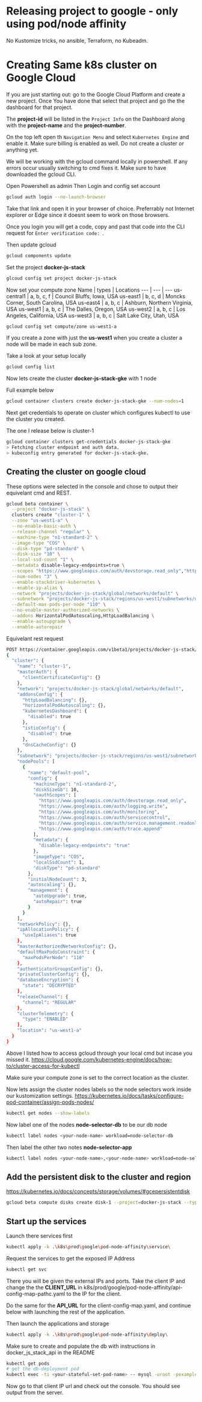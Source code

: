 # Releasing project to google - only using pod/node affinity
No Kustomize tricks, no ansible, Terraform, no Kubeadm.

# Creating Same k8s cluster on Google Cloud

If you are just starting out: go to the Google Cloud Platform and create a new project. Once You have done that select that project and go the the dashboard for that project. 

The **project-id** will be listed in the `Project Info` on the Dashboard along with the **project-name** and the **project-number**.

On the top left open th `Navigation Menu` and select `Kubernetes Engine` and enable it. Make sure billing is enabled as well. Do not create a cluster or anything yet.

We will be working with the gcloud command locally in powershell. If any errors occur usually switching to cmd fixes it. Make sure to have downloaded the gcloud CLI.

Open Powershell as admin
Then Login and config set account
```bash
gcloud auth login --no-launch-browser
```
Take that link and open it in your browser of choice. Preferrably not Internet explorer or Edge since it doesnt seem to work on those browsers.

Once you login you will get a code, copy and past that code into the CLI request for `Enter verification code: `. 

Then update gcloud
```bash
gcloud components update
```

Set the project **docker-js-stack**
```bash
glcoud config set project docker-js-stack
```
Now set your compute zone
Name | types | Locations
--- | --- | ---
us-central1 | a, b, c, f | Council Bluffs, Iowa, USA
us-east1 | b, c, d | Moncks Corner, South Carolina, USA
us-east4 | a, b, c | Ashburn, Northern Virginia, USA
us-west1 | a, b, c | The Dalles, Oregon, USA
us-west2 | a, b, c | Los Angeles, California, USA
us-west3 | a, b, c | Salt Lake City, Utah, USA
```bash
gcloud config set compute/zone us-west1-a
```
If you create a zone with just the **us-west1** when you create a cluster a node will be made in each sub zone.

Take a look at your setup locally
```bash
gcloud config list
```

Now lets create the cluster **docker-js-stack-gke** with 1 node

Full example below
```bash
gcloud container clusters create docker-js-stack-gke --num-nodes=1
```
Next get credentials to operate on cluster which configures kubectl to use the cluster you created.

The one I release below is cluster-1
```bash
gcloud container clusters get-credentials docker-js-stack-gke
> Fetching cluster endpoint and auth data.
> kubeconfig entry generated for docker-js-stack-gke.
```

## Creating the cluster on google cloud
These options were selected in the console and chose to output their equivelant cmd and REST.
```bash
gcloud beta container \
  --project "docker-js-stack" \
  clusters create "cluster-1" \
  --zone "us-west1-a" \
  --no-enable-basic-auth \
  --release-channel "regular" \
  --machine-type "n1-standard-2" \
  --image-type "COS" \
  --disk-type "pd-standard" \
  --disk-size "10" \
  --local-ssd-count "1" \
  --metadata disable-legacy-endpoints=true \
  --scopes "https://www.googleapis.com/auth/devstorage.read_only","https://www.googleapis.com/auth/logging.write","https://www.googleapis.com/auth/monitoring","https://www.googleapis.com/auth/servicecontrol","https://www.googleapis.com/auth/service.management.readonly","https://www.googleapis.com/auth/trace.append" \
  --num-nodes "3" \
  --enable-stackdriver-kubernetes \
  --enable-ip-alias \
  --network "projects/docker-js-stack/global/networks/default" \
  --subnetwork "projects/docker-js-stack/regions/us-west1/subnetworks/default" \
  --default-max-pods-per-node "110" \
  --no-enable-master-authorized-networks \
  --addons HorizontalPodAutoscaling,HttpLoadBalancing \
  --enable-autoupgrade \
  --enable-autorepair
```
Equivelant rest request
```bash
POST https://container.googleapis.com/v1beta1/projects/docker-js-stack/zones/us-west1-a/clusters
{
  "cluster": {
    "name": "cluster-1",
    "masterAuth": {
      "clientCertificateConfig": {}
    },
    "network": "projects/docker-js-stack/global/networks/default",
    "addonsConfig": {
      "httpLoadBalancing": {},
      "horizontalPodAutoscaling": {},
      "kubernetesDashboard": {
        "disabled": true
      },
      "istioConfig": {
        "disabled": true
      },
      "dnsCacheConfig": {}
    },
    "subnetwork": "projects/docker-js-stack/regions/us-west1/subnetworks/default",
    "nodePools": [
      {
        "name": "default-pool",
        "config": {
          "machineType": "n1-standard-2",
          "diskSizeGb": 10,
          "oauthScopes": [
            "https://www.googleapis.com/auth/devstorage.read_only",
            "https://www.googleapis.com/auth/logging.write",
            "https://www.googleapis.com/auth/monitoring",
            "https://www.googleapis.com/auth/servicecontrol",
            "https://www.googleapis.com/auth/service.management.readonly",
            "https://www.googleapis.com/auth/trace.append"
          ],
          "metadata": {
            "disable-legacy-endpoints": "true"
          },
          "imageType": "COS",
          "localSsdCount": 1,
          "diskType": "pd-standard"
        },
        "initialNodeCount": 3,
        "autoscaling": {},
        "management": {
          "autoUpgrade": true,
          "autoRepair": true
        }
      }
    ],
    "networkPolicy": {},
    "ipAllocationPolicy": {
      "useIpAliases": true
    },
    "masterAuthorizedNetworksConfig": {},
    "defaultMaxPodsConstraint": {
      "maxPodsPerNode": "110"
    },
    "authenticatorGroupsConfig": {},
    "privateClusterConfig": {},
    "databaseEncryption": {
      "state": "DECRYPTED"
    },
    "releaseChannel": {
      "channel": "REGULAR"
    },
    "clusterTelemetry": {
      "type": "ENABLED"
    },
    "location": "us-west1-a"
  }
}
```

Above I listed how to access gcloud through your local cmd but incase you missed it. https://cloud.google.com/kubernetes-engine/docs/how-to/cluster-access-for-kubectl

Make sure your compute zone is set to the correct location as the cluster.

Now lets assign the cluster nodes labels so the node selectors work inside our kustomization settings.
https://kubernetes.io/docs/tasks/configure-pod-container/assign-pods-nodes/
```bash
kubectl get nodes --show-labels
```
Now label one of the nodes **node-selector-db** to be our db node
```bash
kubectl label nodes <your-node-name> workload=node-selector-db
```
Then label the other two notes **node-selector-app**
```bash
kubectl label nodes <your-node-name>,<your-node-name> workload=node-selector-app
```

## Add the persistent disk to the cluster and region
https://kubernetes.io/docs/concepts/storage/volumes/#gcepersistentdisk
```bash
gcloud beta compute disks create disk-1 --project=docker-js-stack --type=pd-ssd --size=10GB --zone=us-west1-a --physical-block-size=4096
```

## Start up the services
Launch there services first
```bash
kubectl apply -k .\k8s\prod\google\pod-node-affinity\service\
```

Request the services to get the exposed IP Address
```bash
kubectl get svc
```
There you will be given the external IPs and ports. Take the client IP and change the the **CLIENT_URL** in k8s/prod/google/pod-node-affinity/api-config-map-pathc.yaml to the IP for the client.

Do the same for the **API_URL** for the client-config-map.yaml, and continue below with launching the rest of the application.

Then launch the applications and storage
```bash
kubectl apply -k .\k8s\prod\google\pod-node-affinity\deploy\
```

Make sure to create and populate the db with instructions in docker_js_stack_api in the README
```bash
kubectl get pods
# get the db-deployment pod
kubectl exec -ti <your-stateful-set-pod-name> -- mysql -uroot -pexample
```

Now go to that client IP url and check out the console. You should see output from the server.
